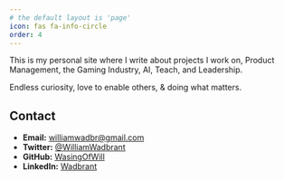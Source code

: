 ```yaml
---
# the default layout is 'page'
icon: fas fa-info-circle
order: 4
---
```


This is my personal site where I write about projects I work on, Product Management, the Gaming Industry, AI, Teach, and Leadership.

Endless curiosity, love to enable others, & doing what matters.

## Contact

- **Email:** williamwadbr@gmail.com
- **Twitter:** [@WilliamWadbrant](https://twitter.com/WilliamWadbrant)
- **GitHub:** [WasingOfWill](https://github.com/WasingOfWill)
- **LinkedIn:** [Wadbrant](https://www.linkedin.com/in/wadbrant/) 